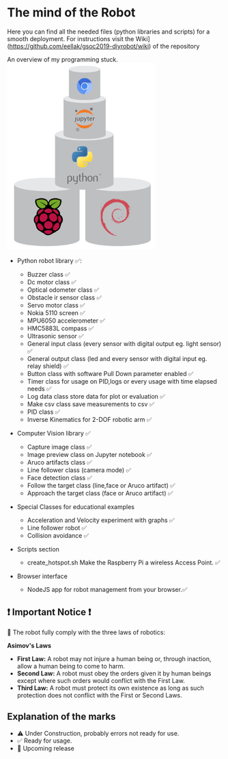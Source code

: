 # The mind of the Robot

Here you can find all the needed files (python libraries and scripts) for a smooth deployment. For instructions visit the Wiki](https://github.com/eellak/gsoc2019-diyrobot/wiki) of the repository

An overview of my programming stuck.
![prog stuck](../assets/images/prog_stuck.png)


* Python robot library :white_check_mark::
  * Buzzer class :white_check_mark:
  * Dc motor class :white_check_mark:
  * Optical odometer class :white_check_mark:
  * Obstacle ir sensor  class :white_check_mark:
  * Servo motor class :white_check_mark:
  * Nokia 5110 screen :white_check_mark:
  * MPU6050 accelerometer :white_check_mark:
  * HMC5883L compass :white_check_mark:
  * Ultrasonic sensor :white_check_mark:
  * General input class (every sensor with digital output eg. light sensor) :white_check_mark:
  * General output class (led and every sensor with digital input eg.  relay shield) :white_check_mark:
  * Button class with software Pull Down parameter enabled :white_check_mark:
  * Timer class for usage on PID,logs or every usage with time elapsed needs :white_check_mark:
  * Log data class store data for plot or evaluation :white_check_mark:
  * Make csv class save measurements to csv :white_check_mark:
  * PID class :white_check_mark:
  * Inverse Kinematics for 2-DOF robotic arm :white_check_mark:

* Computer Vision library :white_check_mark:
  * Capture image class :white_check_mark:
  * Image preview class on Jupyter notebook :white_check_mark:
  * Aruco artifacts class :white_check_mark:
  * Line follower class (camera mode) :white_check_mark:
  * Face detection class  :white_check_mark:
  * Follow the target class (line,face or Aruco artifact) :white_check_mark:
  * Approach the target class (face or Aruco artifact) :white_check_mark:
  
* Special Classes for educational examples
  * Acceleration and Velocity experiment with graphs :white_check_mark:
  * Line follower robot :white_check_mark:
  * Collision avoidance :white_check_mark:

* Scripts section
  * create_hotspot.sh Make the Raspberry Pi a wireless Access Point. :white_check_mark:

* Browser interface
  * NodeJS app for robot management from your browser.:white_check_mark:

## :exclamation: **Important Notice** :exclamation:
:cop: The robot fully comply with the three laws of robotics:

**Asimov's Laws**

  * **First Law:** A robot may not injure a human being or, through inaction, allow a human being to come to harm.
  * **Second Law:** A robot must obey the orders given it by human beings except where such orders would conflict with the First Law.
  * **Third Law:** A robot must protect its own existence as long as such protection does not conflict with the First or Second Laws.

## Explanation of the marks
* :warning: Under Construction, probably errors not ready for use.
* :white_check_mark: Ready for usage.
* :construction: Upcoming release
